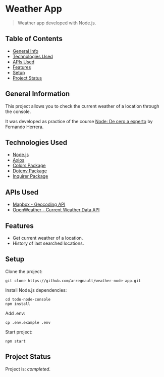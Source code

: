 # Weather App
> Weather app developed with Node.js.

## Table of Contents
* [General Info](#general-information)
* [Technologies Used](#technologies-used)
* [APIs Used](#api-used)
* [Features](#features)
* [Setup](#setup)
* [Project Status](#project-status)


## General Information
This project allows you to check the current weather of a location through the console.

It was developed as practice of the course [Node: De cero a experto](https://fernando-herrera.com/#/curso/node-cero-experto) by Fernando Herrera.


## Technologies Used
- [Node.js](https://nodejs.org/es/docs)
- [Axios](https://www.npmjs.com/package/axios)
- [Colors Package](https://www.npmjs.com/package/colors)
- [Dotenv Package](https://www.npmjs.com/package/dotenv)
- [Inquirer Package](https://www.npmjs.com/package/inquirer)

## APIs Used
- [Mapbox - Geocoding API](https://docs.mapbox.com/api/search/geocoding)
- [OpenWeather - Current Weather Data API](https://openweathermap.org/current)


## Features
- Get current weather of a location.
- History of last searched locations.


## Setup
Clone the project:
```
git clone https://github.com/arregnault/weather-node-app.git
```

Install Node.js dependencies:
```
cd todo-node-console
npm install
```

Add .env:
```
cp .env.example .env
```

Start project:
```
npm start
```



## Project Status
Project is: _completed_.
